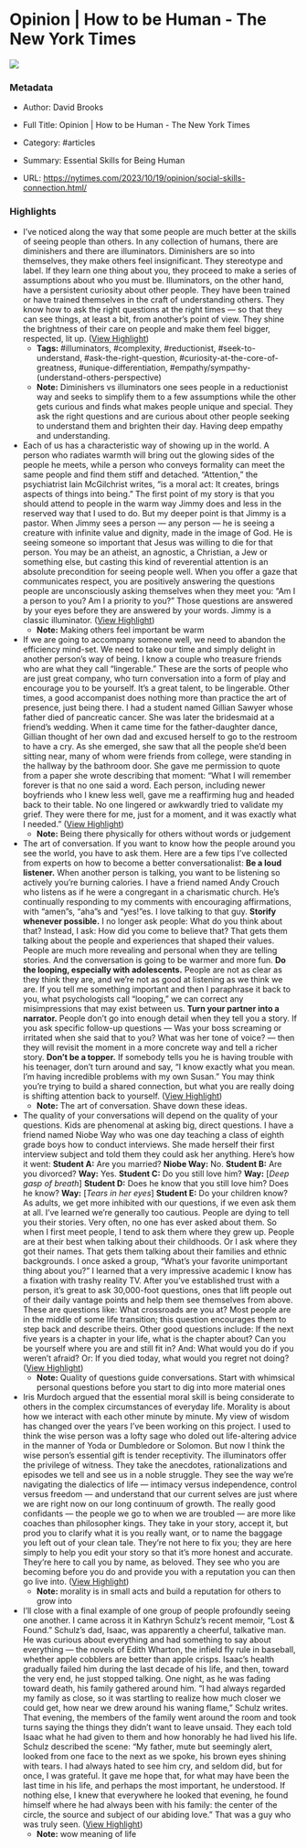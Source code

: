 # Opinion | How to be Human - The New York Times

![](https://static01.nyt.com/images/2023/10/20/opinion/20Brooks/20Brooks-facebookJumbo-v5.jpg)

### Metadata

- Author: David Brooks
- Full Title: Opinion | How to be Human - The New York Times
- Category: #articles

- Summary: Essential Skills for Being Human 

- URL: https://nytimes.com/2023/10/19/opinion/social-skills-connection.html/

### Highlights

- I’ve noticed along the way that some people are much better at the skills of seeing people than others. In any collection of humans, there are diminishers and there are illuminators. Diminishers are so into themselves, they make others feel insignificant. They stereotype and label. If they learn one thing about you, they proceed to make a series of assumptions about who you must be.
  Illuminators, on the other hand, have a persistent curiosity about other people. They have been trained or have trained themselves in the craft of understanding others. They know how to ask the right questions at the right times — so that they can see things, at least a bit, from another’s point of view. They shine the brightness of their care on people and make them feel bigger, respected, lit up. ([View Highlight](https://read.readwise.io/read/01hedq79ac1xgjh017dykj22r6))
    - **Tags:** #illuminators, #complexity, #reductionist, #seek-to-understand, #ask-the-right-question, #curiosity-at-the-core-of-greatness, #unique-differentiation, #empathy/sympathy-(understand-others-perspective)
    - **Note:** Diminishers vs illuminators one sees people in a reductionist way and seeks to simplify them to a few assumptions while the other gets curious and finds what makes people unique and special. They ask the right questions and are curious about other people seeking to understand them and brighten their day. Having deep empathy and understanding.
- Each of us has a characteristic way of showing up in the world. A person who radiates warmth will bring out the glowing sides of the people he meets, while a person who conveys formality can meet the same people and find them stiff and detached. “Attention,” the psychiatrist Iain McGilchrist writes, “is a moral act: It creates, brings aspects of things into being.”
  The first point of my story is that you should attend to people in the warm way Jimmy does and less in the reserved way that I used to do. But my deeper point is that Jimmy is a pastor. When Jimmy sees a person — any person — he is seeing a creature with infinite value and dignity, made in the image of God. He is seeing someone so important that Jesus was willing to die for that person.
  You may be an atheist, an agnostic, a Christian, a Jew or something else, but casting this kind of reverential attention is an absolute precondition for seeing people well. When you offer a gaze that communicates respect, you are positively answering the questions people are unconsciously asking themselves when they meet you: “Am I a person to you? Am I a priority to you?” Those questions are answered by your eyes before they are answered by your words. Jimmy is a classic illuminator. ([View Highlight](https://read.readwise.io/read/01hedqc1n27ktx8bbnd4jj11rv))
    - **Note:** Making others feel important be warm
- If we are going to accompany someone well, we need to abandon the efficiency mind-set. We need to take our time and simply delight in another person’s way of being. I know a couple who treasure friends who are what they call “lingerable.” These are the sorts of people who are just great company, who turn conversation into a form of play and encourage you to be yourself. It’s a great talent, to be lingerable.
  Other times, a good accompanist does nothing more than practice the art of presence, just being there. I had a student named Gillian Sawyer whose father died of pancreatic cancer. She was later the bridesmaid at a friend’s wedding. When it came time for the father-daughter dance, Gillian thought of her own dad and excused herself to go to the restroom to have a cry. As she emerged, she saw that all the people she’d been sitting near, many of whom were friends from college, were standing in the hallway by the bathroom door. She gave me permission to quote from a paper she wrote describing that moment: “What I will remember forever is that no one said a word. Each person, including newer boyfriends who I knew less well, gave me a reaffirming hug and headed back to their table. No one lingered or awkwardly tried to validate my grief. They were there for me, just for a moment, and it was exactly what I needed.” ([View Highlight](https://read.readwise.io/read/01hedqg281jtfdhgnr38mpvkhv))
    - **Note:** Being there physically for others without words or judgement
- The art of conversation.
  If you want to know how the people around you see the world, you have to ask them. Here are a few tips I’ve collected from experts on how to become a better conversationalist:
  **Be a loud listener.** When another person is talking, you want to be listening so actively you’re burning calories. I have a friend named Andy Crouch who listens as if he were a congregant in a charismatic church. He’s continually responding to my comments with encouraging affirmations, with “amen”s, “aha”s and “yes!”es. I love talking to that guy.
  **Storify whenever possible.** I no longer ask people: What do you think about that? Instead, I ask: How did you come to believe that? That gets them talking about the people and experiences that shaped their values. People are much more revealing and personal when they are telling stories. And the conversation is going to be warmer and more fun.
  **Do the looping, especially with adolescents.** People are not as clear as they think they are, and we’re not as good at listening as we think we are. If you tell me something important and then I paraphrase it back to you, what psychologists call “looping,” we can correct any misimpressions that may exist between us.
  **Turn your partner into a narrator.** People don’t go into enough detail when they tell you a story. If you ask specific follow-up questions — Was your boss screaming or irritated when she said that to you? What was her tone of voice? — then they will revisit the moment in a more concrete way and tell a richer story.
  **Don’t be a topper.** If somebody tells you he is having trouble with his teenager, don’t turn around and say, “I know exactly what you mean. I’m having incredible problems with my own Susan.” You may think you’re trying to build a shared connection, but what you are really doing is shifting attention back to yourself. ([View Highlight](https://read.readwise.io/read/01hedqmcmanfhkqjaz9m786594))
    - **Note:** The art of conversation. Shave down these ideas.
- The quality of your conversations will depend on the quality of your questions. Kids are phenomenal at asking big, direct questions. I have a friend named Niobe Way who was one day teaching a class of eighth grade boys how to conduct interviews. She made herself their first interview subject and told them they could ask her anything. Here’s how it went:
  **Student A:** Are you married? 
  **Niobe Way:** No. 
  **Student B:** Are you divorced? 
  **Way:** Yes. 
  **Student C:** Do you still love him? 
  **Way:** [*Deep gasp of breath*] 
  **Student D:** Does he know that you still love him? Does he know? 
  **Way:** [*Tears in her eyes*] 
  **Student E:** Do your children know?
  As adults, we get more inhibited with our questions, if we even ask them at all. I’ve learned we’re generally too cautious. People are dying to tell you their stories. Very often, no one has ever asked about them.
  So when I first meet people, I tend to ask them where they grew up. People are at their best when talking about their childhoods. Or I ask where they got their names. That gets them talking about their families and ethnic backgrounds. I once asked a group, “What’s your favorite unimportant thing about you?” I learned that a very impressive academic I know has a fixation with trashy reality TV.
  After you’ve established trust with a person, it’s great to ask 30,000-foot questions, ones that lift people out of their daily vantage points and help them see themselves from above. These are questions like: What crossroads are you at? Most people are in the middle of some life transition; this question encourages them to step back and describe theirs. Other good questions include: If the next five years is a chapter in your life, what is the chapter about? Can you be yourself where you are and still fit in? And: What would you do if you weren’t afraid? Or: If you died today, what would you regret not doing? ([View Highlight](https://read.readwise.io/read/01hedqs5916m0ae2cvee6pht0d))
    - **Note:** Quality of questions guide conversations. Start with whimsical personal questions before you start to dig into more material ones
- Iris Murdoch argued that the essential moral skill is being considerate to others in the complex circumstances of everyday life. Morality is about how we interact with each other minute by minute.
  My view of wisdom has changed over the years I’ve been working on this project. I used to think the wise person was a lofty sage who doled out life-altering advice in the manner of Yoda or Dumbledore or Solomon. But now I think the wise person’s essential gift is tender receptivity.
  The illuminators offer the privilege of witness. They take the anecdotes, rationalizations and episodes we tell and see us in a noble struggle. They see the way we’re navigating the dialectics of life — intimacy versus independence, control versus freedom — and understand that our current selves are just where we are right now on our long continuum of growth.
  The really good confidants — the people we go to when we are troubled — are more like coaches than philosopher kings. They take in your story, accept it, but prod you to clarify what it is you really want, or to name the baggage you left out of your clean tale. They’re not here to fix you; they are here simply to help you edit your story so that it’s more honest and accurate. They’re here to call you by name, as beloved. They see who you are becoming before you do and provide you with a reputation you can then go live into. ([View Highlight](https://read.readwise.io/read/01hedqzcjw6fa44dxk158at9br))
    - **Note:** morality is in small acts and build a reputation for others to grow into
- I’ll close with a final example of one group of people profoundly seeing one another. I came across it in Kathryn Schulz’s recent memoir, “Lost & Found.” Schulz’s dad, Isaac, was apparently a cheerful, talkative man. He was curious about everything and had something to say about everything — the novels of Edith Wharton, the infield fly rule in baseball, whether apple cobblers are better than apple crisps.
  Isaac’s health gradually failed him during the last decade of his life, and then, toward the very end, he just stopped talking. One night, as he was fading toward death, his family gathered around him. “I had always regarded my family as close, so it was startling to realize how much closer we could get, how near we drew around his waning flame,” Schulz writes. That evening, the members of the family went around the room and took turns saying the things they didn’t want to leave unsaid. They each told Isaac what he had given to them and how honorably he had lived his life.
  Schulz described the scene: “My father, mute but seemingly alert, looked from one face to the next as we spoke, his brown eyes shining with tears. I had always hated to see him cry, and seldom did, but for once, I was grateful. It gave me hope that, for what may have been the last time in his life, and perhaps the most important, he understood. If nothing else, I knew that everywhere he looked that evening, he found himself where he had always been with his family: the center of the circle, the source and subject of our abiding love.”
  That was a guy who was truly seen. ([View Highlight](https://read.readwise.io/read/01hedr7694ywht4xx9s7ebkfks))
    - **Note:** wow meaning of life
